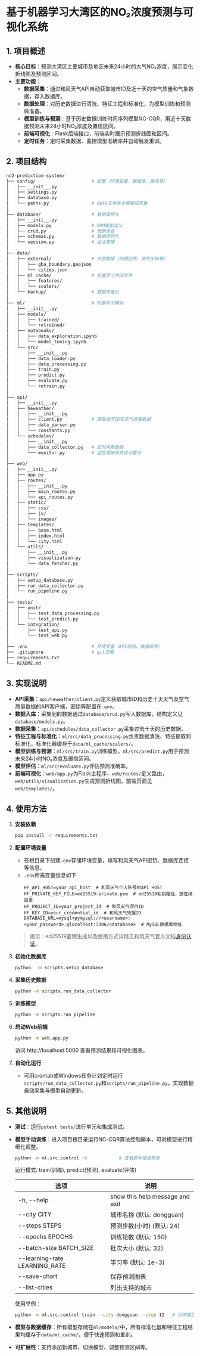 # 基于机器学习大湾区的NO₂浓度预测与可视化系统

## 1. 项目概述

- **核心目标**：预测大湾区主要城市及地区未来24小时的大气NO₂浓度，展示变化折线图及预测区间。
- **主要功能**：
  - **数据采集**：通过和风天气API自动获取城市ID及近十天的空气质量和气象数据，存入数据库。
  - **数据处理**：对历史数据进行清洗、特征工程和标准化，为模型训练和预测做准备。
  - **模型训练与预测**：基于历史数据训练时间序列模型NC-CQR，用近十天数据预测未来24小时NO₂浓度及置信区间。
  - **前端可视化**：Flask后端接口，前端实时展示预测折线图和区间。
  - **定时任务**：定时采集数据、监控模型准确率并自动触发重训。

## 2. 项目结构

```bash
no2-prediction-system/
├── config/                     # 配置（环境变量、数据库、路径等）
│   ├── __init__.py
│   ├── settings.py
│   ├── database.py
│   └── paths.py                # data文件夹关键路径常量
│
├── database/                   # 数据库相关
│   ├── __init__.py
│   ├── models.py               # ORM模型定义
│   ├── crud.py                 # 增删改查
│   ├── schemas.py              # 数据序列化
│   └── session.py              # 会话管理
│
├── data/
│   ├── external/               # 外部数据（地理边界、城市坐标等）
│   │   ├── gba_boundary.geojson
│   │   └── cities.json
│   ├── ml_cache/               # 机器学习中间文件
│   │   ├── features/
│   │   └── scalers/
│   └── backup/                 # 数据库备份
│
├── ml/                         # 机器学习模块
│   ├── __init__.py
│   ├── models/
│   │   ├── trained/
│   │   └── retrained/
│   ├── notebooks/
│   │   ├── data_exploration.ipynb
│   │   └── model_tuning.ipynb
│   └── src/
│       ├── __init__.py
│       ├── data_loader.py
│       ├── data_processing.py
│       ├── train.py
│       ├── predict.py
│       ├── evaluate.py
│       └── retrain.py
│
├── api/
│   ├── __init__.py
│   ├── heweather/
│   │   ├── __init__.py
│   │   ├── client.py           # 获取城市ID和空气质量数据
│   │   ├── data_parser.py
│   │   └── constants.py
│   └── schedules/
│       ├── __init__.py
│       ├── data_collector.py   # 定时采集数据
│       └── monitor.py          # 监控准确率并自动重训
│
├── web/
│   ├── __init__.py
│   ├── app.py
│   ├── routes/
│   │   ├── __init__.py
│   │   ├── main_routes.py
│   │   └── api_routes.py
│   ├── static/
│   │   ├── css/
│   │   ├── js/
│   │   └── images/
│   ├── templates/
│   │   ├── base.html
│   │   ├── index.html
│   │   └── city.html
│   └── utils/
│       ├── __init__.py
│       ├── visualization.py
│       └── data_fetcher.py
│
├── scripts/
│   ├── setup_database.py
│   ├── run_data_collector.py
│   └── run_pipeline.py
│
├── tests/
│   ├── unit/
│   │   ├── test_data_processing.py
│   │   └── test_predict.py
│   └── integration/
│       ├── test_api.py
│       └── test_web.py
│
├── .env                        # 环境变量（API密钥、数据库等）
├── .gitignore                  # git忽略
├── requirements.txt
└── README.md
```

## 3. 实现说明

- **API采集**：`api/heweather/client.py`定义获取城市ID和历史十天天气及空气质量数据的API客户端，密钥等配置在`.env`。
- **数据入库**：采集到的数据通过`database/crud.py`写入数据库，结构定义见`database/models.py`。
- **数据采集**：`api/schedules/data_collector.py`采集过去十天的历史数据。
- **特征工程与标准化**：`ml/src/data_processing.py`负责数据清洗、特征提取和标准化，标准化器缓存于`data/ml_cache/scalers/`。
- **模型训练与预测**：`ml/src/train.py`训练模型，`ml/src/predict.py`用于预测未来24小时NO₂浓度及置信区间。
- **模型评估**：`ml/src/evaluate.py`评估预测准确率。
- **前端可视化**：`web/app.py`为Flask主程序，`web/routes/`定义路由，`web/utils/visualization.py`生成预测折线图，前端页面见`web/templates/`。

## 4. 使用方法

1. **安装依赖**
   ```bash
   pip install -r requirements.txt
   ```

2. **配置环境变量**
   - 在根目录下创建`.env`存储环境变量，填写和风天气API密钥、数据库连接等信息。
   - `.env`所需变量信息如下
      ``` env
      HF_API_HOST=your_api_host  # 和风天气个人账号的API HOST
      HF_PRIVATE_KEY_FILE=ed25519-private.pem  # ed25519私钥路径，放在根目录
      HF_PROJECT_ID=your_project_id  # 和风天气项目ID
      HF_KEY_ID=your_credential_id  # 和风天气凭据ID
      DATABASE_URL=mysql+pymysql://<username>:<your_password>.@localhost:3306/<database>  # MySQL数据库地址
      ```

   > 提示：ed25519密钥生成以及使用方式详情见和风天气官方文档[身份认证](https://dev.qweather.com/docs/configuration/authentication/)。

3. **初始化数据库**
   ```bash
   python  -m scripts.setup_database
   ```

4. **采集历史数据**
   ```bash
   python -m scripts.run_data_collector 
   ```

5. **训练模型**
   ```bash
   python -m scripts.run_pipeline
   ```

6. **启动Web前端**
   ```bash
   python -m web.app.py
   ```
   访问 http://localhost:5000 查看预测结果和可视化图表。

7. **自动化运行**
   - 可用crontab或Windows任务计划定时运行`scripts/run_data_collector.py`和`scripts/run_pipeline.py`，实现数据自动采集与模型自动更新。

## 5. 其他说明

- **测试**：运行`pytest tests/`进行单元和集成测试。
- **模型手动训练**：进入项目根目录运行NC-CQR算法控制脚本，可对模型进行精细化调整。
   ```bash
   python -m ml.src.control -h            # 查看脚本使用帮助
   ```
   运行模式: train(训练), predict(预测), evaluate(评估)

   | 选项 | 说明 |
   | --- | --- |
   |-h, --help | show this help message and exit |
   |--city CITY | 城市名称 (默认: dongguan) |
   |--steps STEPS | 预测步数(小时) (默认: 24) |
   |--epochs EPOCHS | 训练轮数 (默认: 150) |
   |--batch-size BATCH_SIZE | 批次大小 (默认: 32) |
   |--learning-rate LEARNING_RATE | 学习率 (默认: 1e-3) |
   |--save-chart | 保存预测图表 |
   |--list-cities | 列出支持的城市 |

   使用举例：
   ```bash
   python -m ml.src.control train --city dongguan --step 12   # 训练模型预测东莞城市未来12小时的NO₂浓度
   ```
- **模型与数据缓存**：所有模型存储在`ml/models/`中，所有标准化器和特征工程结果均缓存于`data/ml_cache/`，便于快速预测和重训。
- **可扩展性**：支持添加新城市、切换模型、调整预测区间等。
